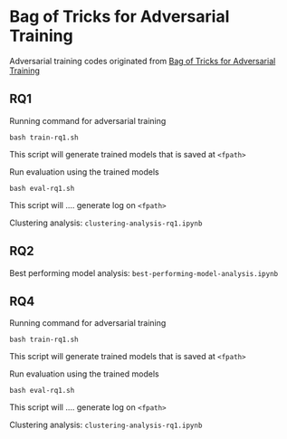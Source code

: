 # Bag of Tricks for Adversarial Training
Adversarial training codes originated from [Bag of Tricks for Adversarial Training](https://github.com/P2333/Bag-of-Tricks-for-AT) 

## RQ1

Running command for adversarial training
```
bash train-rq1.sh
```
This script will generate trained models that is saved at `<fpath>`

Run evaluation using the trained models
```
bash eval-rq1.sh
```
This script will .... generate log on `<fpath>`

Clustering analysis: `clustering-analysis-rq1.ipynb`


## RQ2

Best performing model analysis: `best-performing-model-analysis.ipynb`


## RQ4

Running command for adversarial training
```
bash train-rq1.sh
```
This script will generate trained models that is saved at `<fpath>`

Run evaluation using the trained models
```
bash eval-rq1.sh
```
This script will .... generate log on `<fpath>`

Clustering analysis: `clustering-analysis-rq1.ipynb`
